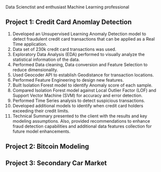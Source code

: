 Data Scienctist and enthusiast Machine Learning professional

## Project 1: Credit Card Anomlay Detection
1.	Developed an Unsupervised Learning Anomaly Detection model to detect fraudulent credit card transactions that can be applied as a Real Time application.
2.	Data set of 230k credit card transactions was used.
3.	Exploratory Data Analysis (EDA) performed to visually analyze the statistical information of the data.
4.	Performed Data cleaning, Data conversion and Feature Selection to reduce dimensionality.
5.	Used Geocoder API to establish Geodistance for transaction locations.
6.	Performed Feature Engineering to design new features. 
7.	Built Isolation Forest model to identify Anomaly score of each sample.
8.	Compared Isolation Forest model against Local Outlier Factor (LOF) and Support Vector Machine (SVM) for accuracy and error detection.
9.	Performed Time Series analysis to detect suspicious transactions.
10.	Developed additional models to identify when credit card holders exceeding their credit limits.
11.	Technical Summary presented to the client with the results and key modeling assumptions. Also, provided recommendations to enhance fraud detection capabilities and additional data features collection for future model enhancements.


## Project 2: Bitcoin Modeling

## Project 3: Secondary Car Market 
